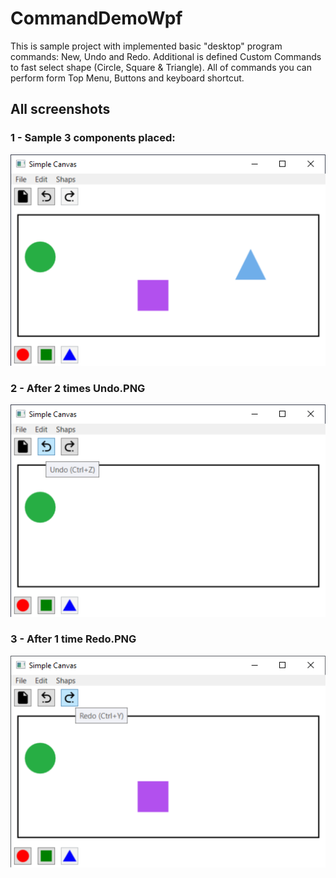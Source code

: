 # CommandDemoWpf
This is sample project with implemented basic "desktop" program commands: New, Undo and Redo. Additional is defined Custom Commands to fast select shape (Circle, Square & Triangle). All of commands you can perform form Top Menu, Buttons and keyboard shortcut.

## All screenshots

### 1 - Sample 3 components placed:
![alt text](screenshots/1Sample3ComponentsPlaced.PNG)

### 2 - After 2 times Undo.PNG
![alt text](screenshots/2Sample3ComponentsPlacedAfter2xUndo.PNG)

### 3 - After 1 time Redo.PNG
![alt text](screenshots/3Sample3ComponentsPlacedAfter1xRedo.PNG)